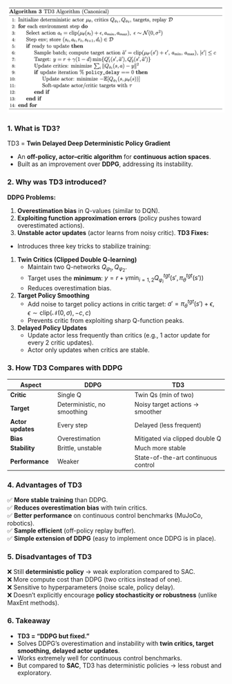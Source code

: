 ![TD3](img/TD3.png)
###  1. What is TD3?
TD3 = **Twin Delayed Deep Deterministic Policy Gradient**
- An **off-policy, actor–critic algorithm** for **continuous action spaces**.
- Built as an improvement over **DDPG**, addressing its instability.
###  2. Why was TD3 introduced?
**DDPG Problems:**
1. **Overestimation bias** in Q-values (similar to DQN).
2. **Exploiting function approximation errors** (policy pushes toward overestimated actions).
3. **Unstable actor updates** (actor learns from noisy critic).
**TD3 Fixes:**
- Introduces three key tricks to stabilize training:
1. **Twin Critics (Clipped Double Q-learning)**
    - Maintain two Q-networks $Q_{\varphi_1}, Q_{\varphi_2}$​​.
    - Target uses the **minimum**: $y = r + \gamma \min_{i=1,2} Q^{tgt}_{\varphi_i}(s', \pi^{tgt}_\theta(s'))$
    - Reduces overestimation bias.
2. **Target Policy Smoothing**
    - Add noise to target policy actions in critic target: $a' = \pi^{tgt}_\theta(s') + \epsilon, \quad \epsilon \sim \text{clip}(\mathcal{N}(0,\sigma), -c, c)$
    - Prevents critic from exploiting sharp Q-function peaks.
3. **Delayed Policy Updates**
    - Update actor less frequently than critics (e.g., 1 actor update for every 2 critic updates).
    - Actor only updates when critics are stable.
###  3. How TD3 Compares with DDPG
| Aspect            | **DDPG**                    | **TD3**                             |
| ----------------- | --------------------------- | ----------------------------------- |
| **Critic**        | Single Q                    | Twin Qs (min of two)                |
| **Target**        | Deterministic, no smoothing | Noisy target actions → smoother     |
| **Actor updates** | Every step                  | Delayed (less frequent)             |
| **Bias**          | Overestimation              | Mitigated via clipped double Q      |
| **Stability**     | Brittle, unstable           | Much more stable                    |
| **Performance**   | Weaker                      | State-of-the-art continuous control |
###  4. Advantages of TD3
✅ **More stable training** than DDPG.  
✅ **Reduces overestimation bias** with twin critics.  
✅ **Better performance** on continuous control benchmarks (MuJoCo, robotics).  
✅ **Sample efficient** (off-policy replay buffer).  
✅ **Simple extension of DDPG** (easy to implement once DDPG is in place).
###  5. Disadvantages of TD3
❌ Still **deterministic policy** → weak exploration compared to SAC.  
❌ More compute cost than DDPG (two critics instead of one).  
❌ Sensitive to hyperparameters (noise scale, policy delay).  
❌ Doesn’t explicitly encourage **policy stochasticity or robustness** (unlike MaxEnt methods).
###  6. Takeaway
- **TD3 = “DDPG but fixed.”**
- Solves DDPG’s overestimation and instability with **twin critics, target smoothing, delayed actor updates**.
- Works extremely well for continuous control benchmarks.
- But compared to **SAC**, TD3 has deterministic policies → less robust and exploratory.